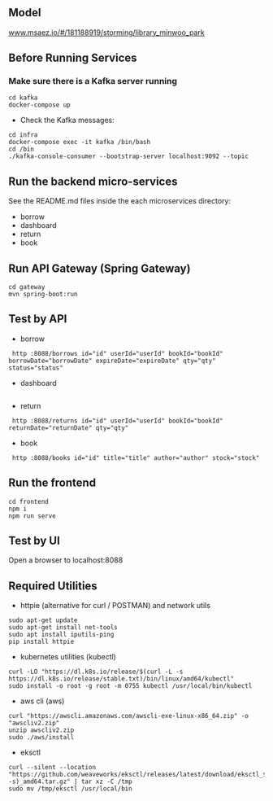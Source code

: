 # 

## Model
www.msaez.io/#/181188919/storming/library_minwoo_park

## Before Running Services
### Make sure there is a Kafka server running
```
cd kafka
docker-compose up
```
- Check the Kafka messages:
```
cd infra
docker-compose exec -it kafka /bin/bash
cd /bin
./kafka-console-consumer --bootstrap-server localhost:9092 --topic
```

## Run the backend micro-services
See the README.md files inside the each microservices directory:

- borrow
- dashboard
- return
- book


## Run API Gateway (Spring Gateway)
```
cd gateway
mvn spring-boot:run
```

## Test by API
- borrow
```
 http :8088/borrows id="id" userId="userId" bookId="bookId" borrowDate="borrowDate" expireDate="expireDate" qty="qty" status="status" 
```
- dashboard
```
```
- return
```
 http :8088/returns id="id" userId="userId" bookId="bookId" returnDate="returnDate" qty="qty" 
```
- book
```
 http :8088/books id="id" title="title" author="author" stock="stock" 
```


## Run the frontend
```
cd frontend
npm i
npm run serve
```

## Test by UI
Open a browser to localhost:8088

## Required Utilities

- httpie (alternative for curl / POSTMAN) and network utils
```
sudo apt-get update
sudo apt-get install net-tools
sudo apt install iputils-ping
pip install httpie
```

- kubernetes utilities (kubectl)
```
curl -LO "https://dl.k8s.io/release/$(curl -L -s https://dl.k8s.io/release/stable.txt)/bin/linux/amd64/kubectl"
sudo install -o root -g root -m 0755 kubectl /usr/local/bin/kubectl
```

- aws cli (aws)
```
curl "https://awscli.amazonaws.com/awscli-exe-linux-x86_64.zip" -o "awscliv2.zip"
unzip awscliv2.zip
sudo ./aws/install
```

- eksctl 
```
curl --silent --location "https://github.com/weaveworks/eksctl/releases/latest/download/eksctl_$(uname -s)_amd64.tar.gz" | tar xz -C /tmp
sudo mv /tmp/eksctl /usr/local/bin
```

